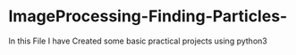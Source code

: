 # ImageProcessing-Finding-Particles-
In this File I have Created some basic practical projects using python3

